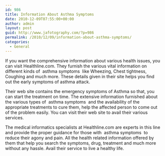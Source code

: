 ```yaml
---
id: 986
title: Information About Asthma Symptoms
date: 2010-12-09T07:55:00+00:00
author: admin
layout: post
guid: http://www.jafotography.com/?p=986
permalink: /2010/12/09/information-about-asthma-symptoms/
categories:
  - General
---
```

If you want the comprehensive information about various health issues, you can visit Healthline.com. They furnish the various vital information on different kinds of &nbsp;asthma symptoms&nbsp; like Wheezing, Chest tightness, Coughing and much more. These details given in their site helps you find out the early symptoms of asthma attack.

Their web site contains the emergency symptoms of Asthma so that, you can start the treatment on time. The extensive information furnished about the various types of &nbsp;asthma symptoms&nbsp; and the availability of the appropriate treatments to cure them, help the affected person to come out of the problem easily. You can visit their web site to avail their various services.

The medical informatics specialists at Healthline.com are experts in this line and provide the proper guidance for those with &nbsp;asthma symptoms&nbsp; to reduce their agony and pain. All the health related information offered by them that help you search the symptoms, drug, treatment and much more without any hassle. Avail their service to live a healthy life.